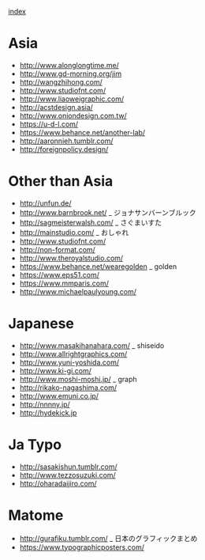 [index](https://github.com/kitasenjudesign/bookmarks/blob/master/README.md)



# Asia
* http://www.alonglongtime.me/
* http://www.gd-morning.org/jim
* http://wangzhihong.com/
* http://www.studiofnt.com/
* http://www.liaoweigraphic.com/
* http://acstdesign.asia/
* http://www.oniondesign.com.tw/
* https://u-d-l.com/
* https://www.behance.net/another-lab/
* http://aaronnieh.tumblr.com/
* http://foreignpolicy.design/

# Other than Asia
* http://unfun.de/
* http://www.barnbrook.net/ _ ジョナサンバーンブルック
* http://sagmeisterwalsh.com/ _ さぐまいすた
* http://mainstudio.com/ _ おしゃれ
* http://www.studiofnt.com/
* http://non-format.com/
* http://www.theroyalstudio.com/
* https://www.behance.net/wearegolden _ golden
* https://www.eps51.com/
* https://www.mmparis.com/
* http://www.michaelpaulyoung.com/ 

# Japanese
* http://www.masakihanahara.com/ _ shiseido
* http://www.allrightgraphics.com/
* http://www.yuni-yoshida.com/
* http://www.ki-gi.com/
* http://www.moshi-moshi.jp/ _ graph
* http://rikako-nagashima.com/
* http://www.emuni.co.jp/
* http://nnnny.jp/ 
* http://hydekick.jp

# Ja Typo
* http://sasakishun.tumblr.com/
* http://www.tezzosuzuki.com/
* http://oharadaijiro.com/

# Matome
* http://gurafiku.tumblr.com/ _ 日本のグラフィックまとめ
* https://www.typographicposters.com/ 
